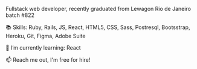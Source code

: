 <!--Edward Toonela -->

Fullstack web developer, recently graduated from Lewagon Rio de Janeiro batch #822

📚 Skills:
Ruby, Rails, JS, React, HTML5, CSS, Sass, Postresql, Bootsstrap, Heroku, Git, Figma, Adobe Suite

🌱 I’m currently learning:
React

📫  Reach me out, I'm free for hire!

<!--
Reach me out:
Linkedin, Facebook, Instagram, gmail, whatsapp

----

**Edwardtoonela/Edwardtoonela** is a ✨ _special_ ✨ repository because its `README.md` (this file) appears on your GitHub profile.

Here are some ideas to get you started:

- 🔭 I’m currently working on ...
- 🌱 I’m currently learning ...
- 👯 I’m looking to collaborate on ...
- 🤔 I’m looking for help with ...
- 💬 Ask me about ...
- 📫 How to reach me: ...
- 😄 Pronouns: ...
- ⚡ Fun fact: ...
-->
